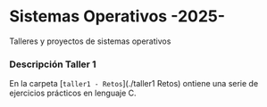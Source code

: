# Sistemas Operativos -2025-

Talleres y proyectos de sistemas operativos 

### Descripción Taller 1 
En la carpeta [`taller1 - Retos`](./taller1 Retos) ontiene una serie de ejercicios prácticos en lenguaje C.
